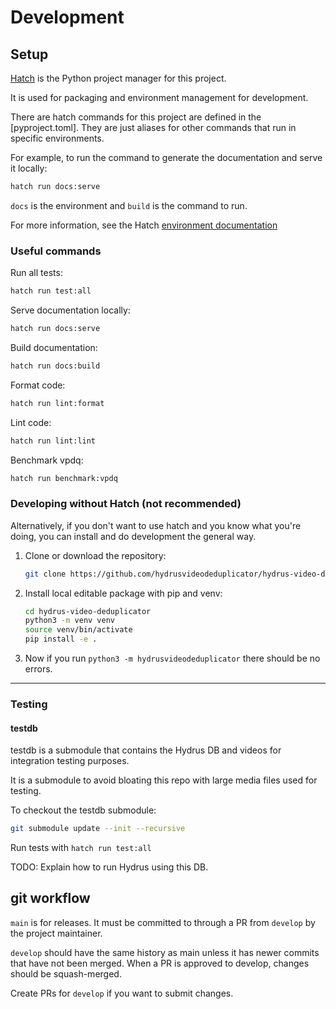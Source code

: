 # Development

## Setup

[Hatch](https://hatch.pypa.io/latest/) is the Python project manager for this project.

It is used for packaging and environment management for development.

There are hatch commands for this project are defined in the [pyproject.toml]. They are just aliases for other commands that run in specific environments.

For example, to run the command to generate the documentation and serve it locally:

```sh
hatch run docs:serve
```

`docs` is the environment and `build` is the command to run.

For more information, see the Hatch [environment documentation](https://hatch.pypa.io/latest/environment/)

### Useful commands

Run all tests:

```sh
hatch run test:all
```

Serve documentation locally:

```sh
hatch run docs:serve
```

Build documentation:

```sh
hatch run docs:build
```

Format code:

```sh
hatch run lint:format
```

Lint code:

```sh
hatch run lint:lint
```

Benchmark vpdq:

```sh
hatch run benchmark:vpdq
```

### Developing without Hatch (not recommended)

Alternatively, if you don't want to use hatch and you know what you're doing, you can install and do development the general way.

1. Clone or download the repository:

    ```sh
    git clone https://github.com/hydrusvideodeduplicator/hydrus-video-deduplicator.git
    ```

1. Install local editable package with pip and venv:

    ```sh
    cd hydrus-video-deduplicator
    python3 -m venv venv
    source venv/bin/activate
    pip install -e .
    ```

1. Now if you run `python3 -m hydrusvideodeduplicator` there should be no errors.

---

### Testing

#### testdb

testdb is a submodule that contains the Hydrus DB and videos for integration testing purposes.

It is a submodule to avoid bloating this repo with large media files used for testing.

To checkout the testdb submodule:

```sh
git submodule update --init --recursive
```

Run tests with `hatch run test:all`

TODO: Explain how to run Hydrus using this DB.

## git workflow

`main` is for releases. It must be committed to through a PR from `develop` by the project maintainer.

`develop` should have the same history as main unless it has newer commits that have not been merged. When a PR is approved to develop, changes should be squash-merged.

Create PRs for `develop` if you want to submit changes.
